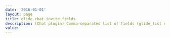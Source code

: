 ```yaml
---
date: '2016-01-01'
layout: page
title: glide.chat.invite_fields
description: (Chat plugin) Comma-separated list of fields (glide_list or references to sys_user or sys_group) used to generate the invitations when creating a chat room from a task. Users can select a check box for each of the specified fields to invite users referenced by the fields to the chat room.
value:  
---
```

